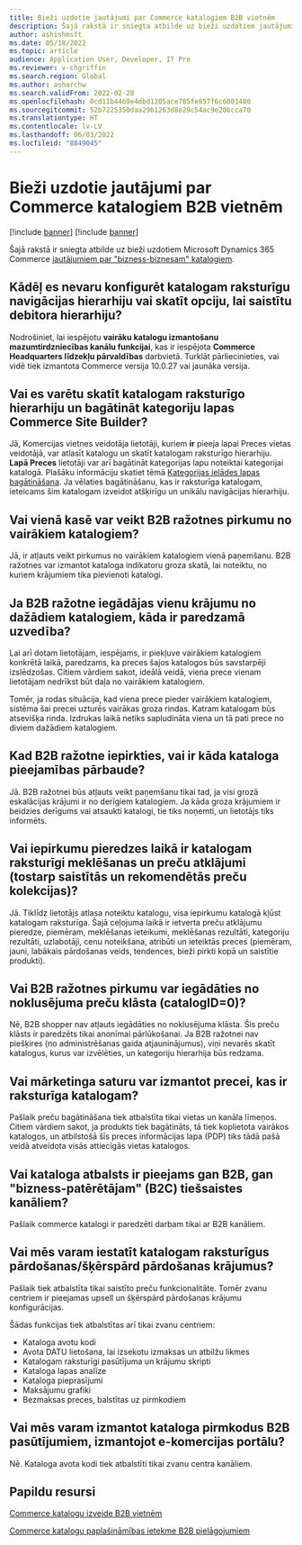 ```yaml
---
title: Bieži uzdotie jautājumi par Commerce katalogiem B2B vietnēm
description: Šajā rakstā ir sniegta atbilde uz bieži uzdotiem jautājumiem par Microsoft Dynamics 365 Commerce katalogiem.
author: ashishmsft
ms.date: 05/18/2022
ms.topic: article
audience: Application User, Developer, IT Pro
ms.reviewer: v-chgriffin
ms.search.region: Global
ms.author: asharchw
ms.search.validFrom: 2022-02-28
ms.openlocfilehash: 0cd11b4469e4dbd1205ace785fe857f6c6001480
ms.sourcegitcommit: 52b7225350daa29b1263d8e29c54ac9e20bcca70
ms.translationtype: HT
ms.contentlocale: lv-LV
ms.lasthandoff: 06/03/2022
ms.locfileid: "8849045"
---
```

# <a name="commerce-catalogs-for-b2b-faq"></a>Bieži uzdotie jautājumi par Commerce katalogiem B2B vietnēm

[!include [banner](includes/banner.md)]
[!include [banner](includes/preview-banner.md)]

Šajā rakstā ir sniegta atbilde uz bieži uzdotiem Microsoft Dynamics 365 Commerce [jautājumiem par "bizness-biznesam" katalogiem](catalogs-b2b-sites.md).

## <a name="why-cant-i-configure-a-catalog-specific-navigation-hierarchy-or-see-an-option-to-associate-a-customer-hierarchy"></a>Kādēļ es nevaru konfigurēt katalogam raksturīgu navigācijas hierarhiju vai skatīt opciju, lai saistītu debitora hierarhiju?

Nodrošiniet, lai iespējotu **vairāku katalogu izmantošanu mazumtirdzniecības kanālu funkcijai**, kas ir iespējota **Commerce Headquarters līdzekļu pārvaldības** darbvietā. Turklāt pārliecinieties, vai vidē tiek izmantota Commerce versija 10.0.27 vai jaunāka versija.

## <a name="can-i-view-the-catalog-specific-hierarchy-and-enrich-category-pages-in-commerce-site-builder"></a>Vai es varētu skatīt katalogam raksturīgo hierarhiju un bagātināt kategoriju lapas Commerce Site Builder?

Jā, Komercijas vietnes veidotāja lietotāji, kuriem **ir** pieeja lapai Preces vietas veidotājā, var atlasīt katalogu un skatīt katalogam raksturīgo hierarhiju. **Lapā Preces** lietotāji var arī bagātināt kategorijas lapu noteiktai kategorijai katalogā. Plašāku informāciju skatiet tēmā [Kategorijas ielādes lapas bagātināšana](enrich-category-page.md). Ja vēlaties bagātināšanu, kas ir raksturīga katalogam, ieteicams šim katalogam izveidot atšķirīgu un unikālu navigācijas hierarhiju.

## <a name="can-a-b2b-shopper-purchase-from-multiple-catalogs-in-a-single-checkout"></a>Vai vienā kasē var veikt B2B ražotnes pirkumu no vairākiem katalogiem?

Jā, ir atļauts veikt pirkumus no vairākiem katalogiem vienā paņemšanu. B2B ražotnes var izmantot kataloga indikatoru groza skatā, lai noteiktu, no kuriem krājumiem tika pievienoti katalogi.

## <a name="if-a-b2b-shopper-purchases-the-same-item-from-different-catalogs-what-is-the-expected-behavior"></a>Ja B2B ražotne iegādājas vienu krājumu no dažādiem katalogiem, kāda ir paredzamā uzvedība?

Lai arī dotam lietotājam, iespējams, ir piekļuve vairākiem katalogiem konkrētā laikā, paredzams, ka preces šajos katalogos būs savstarpēji izslēdzošas. Citiem vārdiem sakot, ideālā veidā, viena prece vienam lietotājam nedrīkst būt daļa no vairākiem katalogiem.

Tomēr, ja rodas situācija, kad viena prece pieder vairākiem katalogiem, sistēma šai precei uzturēs vairākas groza rindas. Katram katalogam būs atsevišķa rinda. Izdrukas laikā netiks sapludināta viena un tā pati prece no diviem dažādiem katalogiem.

## <a name="when-a-b2b-shopper-is-shopping-is-there-any-validation-for-catalog-availability"></a>Kad B2B ražotne iepirkties, vai ir kāda kataloga pieejamības pārbaude?

Jā. B2B ražotnei būs atļauts veikt paņemšanu tikai tad, ja visi grozā eskalācijas krājumi ir no derīgiem katalogiem. Ja kāda groza krājumiem ir beidzies derīgums vai atsaukti katalogi, tie tiks noņemti, un lietotājs tiks informēts.

## <a name="during-the-shopping-experience-are-search-and-product-discovery-including-related-and-recommended-product-collections-catalog-specific"></a>Vai iepirkumu pieredzes laikā ir katalogam raksturīgi meklēšanas un preču atklājumi (tostarp saistītās un rekomendētās preču kolekcijas)?

Jā. Tiklīdz lietotājs atlasa noteiktu katalogu, visa iepirkumu katalogā kļūst katalogam raksturīga. Šajā ceļojuma laikā ir ietverta preču atklājumu pieredze, piemēram, meklēšanas ieteikumi, meklēšanas rezultāti, kategoriju rezultāti, uzlabotāji, cenu noteikšana, atribūti un ieteiktās preces (piemēram, jauni, labākais pārdošanas veids, tendences, bieži pirkti kopā un saistītie produkti).

## <a name="can-a-b2b-shopper-purchase-from-the-default-assortment-catalogid0"></a>Vai B2B ražotnes pirkumu var iegādāties no noklusējuma preču klāsta (catalogID=0)?

Nē, B2B shopper nav atļauts iegādāties no noklusējuma klāsta. Šis preču klāsts ir paredzēts tikai anonīmai pārlūkošanai. Ja B2B ražotnei nav piešķires (no administrēšanas gaida atjauninājumus), viņi nevarēs skatīt katalogus, kurus var izvēlēties, un kategoriju hierarhija būs redzama.

## <a name="can-marketing-content-be-curated-for-a-product-that-is-specific-to-a-catalog"></a>Vai mārketinga saturu var izmantot precei, kas ir raksturīga katalogam?

Pašlaik preču bagātināšana tiek atbalstīta tikai vietas un kanāla līmeņos. Citiem vārdiem sakot, ja produkts tiek bagātināts, tā tiek koplietota vairākos katalogos, un atbilstošā šīs preces informācijas lapa (PDP) tiks tādā pašā veidā atveidota visās attiecīgās vietas katalogos.

## <a name="is-catalog-support-available-for-both-b2b-and-business-to-consumer-b2c-online-channels"></a>Vai kataloga atbalsts ir pieejams gan B2B, gan "bizness-patērētājam" (B2C) tiešsaistes kanāliem?

Pašlaik commerce katalogi ir paredzēti darbam tikai ar B2B kanāliem.

## <a name="can-we-set-up-catalog-specific-upsellcross-sell-items"></a>Vai mēs varam iestatīt katalogam raksturīgus pārdošanas/šķērspārd pārdošanas krājumus?

Pašlaik tiek atbalstīta tikai saistīto preču funkcionalitāte. Tomēr zvanu centriem ir pieejamas upsell un šķērspārd pārdošanas krājumu konfigurācijas.

Šādas funkcijas tiek atbalstītas arī tikai zvanu centriem:

- Kataloga avotu kodi
- Avota DATU lietošana, lai izsekotu izmaksas un atbilžu likmes
- Katalogam raksturīgi pasūtījuma un krājumu skripti
- Kataloga lapas analīze
- Kataloga pieprasījumi
- Maksājumu grafiki
- Bezmaksas preces, balstītas uz pirmkodiem

## <a name="can-we-use-catalog-source-codes-for-b2b-orders-through-the-e-commerce-portal"></a>Vai mēs varam izmantot kataloga pirmkodus B2B pasūtījumiem, izmantojot e-komercijas portālu?

Nē. Kataloga avota kodi tiek atbalstīti tikai zvanu centra kanāliem.

## <a name="additional-resources"></a>Papildu resursi

[Commerce katalogu izveide B2B vietnēm](catalogs-b2b-sites.md)

[Commerce katalogu paplašināmības ietekme B2B pielāgojumiem](catalogs-b2b-sites-dev.md)
